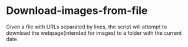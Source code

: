 # Download-images-from-file
Given a file with URLs separated by lines, the script will attempt to download the webpage(intended for images) to a folder with the current date
